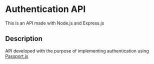 # Authentication API

This is an API made with Node.js and Express.js

## Description

API developed with the purpose of implementing authentication using [Passport.js](https://www.passportjs.org/) 


